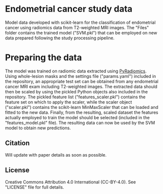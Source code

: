 # Endometrial cancer study data

Model data developed with scikit-learn for the classification of endometrial cancer using radiomics data from T2-weighted MRI images.
The "Files" folder contains the trained model ("SVM.pkl") that can be employed on new data prepared following the study processing pipeline.

# Preparing the data

The model was trained on radiomic data extracted using [PyRadiomics](https://pyradiomics.readthedocs.io/en/latest/). Using whole-lesion masks and the settings file ("params.yaml") included in the repository, an appropriate test set can be obtained from any endometrial cancer MRI exam including T2-weighted images.
The extracted data should then be scaled by using the pickled Python objects also included in the repository. The pickled feature list ("features_scaler.pkl") contains the feature set on which to apply the scaler, while the scaler object ("scaler.pkl") contains the scikit-learn MinMaxScaler that can be loaded and fitted to the new data.
Finally, from the resulting, scaled dataset the features actually employed to train the model should be selected (included in the "features_model.pkl" file). The resulting data can now be used by the SVM model to obtain new predictions.

## Citation

Will update with paper details as soon as possible.

## License

Creative Commons Attribution 4.0 International (CC-BY-4.0). See "LICENSE" file for full details.
